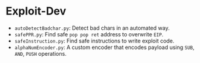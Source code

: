 # Exploit-Dev

- `autoDetectBadchar.py`: Detect bad chars in an automated way.
- `safePPR.py`: Find safe `pop pop ret` address to overwrite `EIP`.
- `safeInstruction.py`: Find safe instructions to write exploit code.
- `alphaNumEncoder.py`: A custom encoder that encodes payload using `SUB`, `AND`, `PUSH` operations.








 



